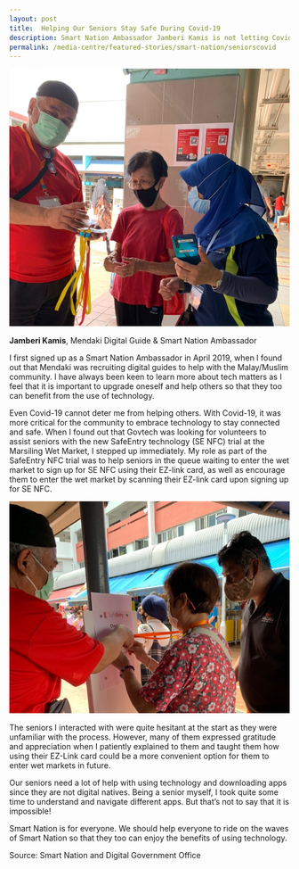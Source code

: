 ```yaml
---
layout: post
title:  Helping Our Seniors Stay Safe During Covid-19
description: Smart Nation Ambassador Jamberi Kamis is not letting Covid-19 hinder him from helping seniors to stay safe with technology. Read his piece here.
permalink: /media-centre/featured-stories/smart-nation/seniorscovid
---
```


![Jamberi Kamis](/images/features/jamberi-kamis-1.jpg)

**Jamberi Kamis**, Mendaki Digital Guide & Smart Nation Ambassador

I first signed up as a Smart Nation Ambassador in April 2019, when I found out that Mendaki was recruiting digital guides to help with the Malay/Muslim community. I have always been keen to learn more about tech matters as I feel that it is important to upgrade oneself and help others so that they too can benefit from the use of technology. 

Even Covid-19 cannot deter me from helping others. With Covid-19, it was more critical for the community to embrace technology to stay connected and safe.  When I found out that Govtech was looking for volunteers to assist seniors with the new SafeEntry technology (SE NFC) trial at the Marsiling Wet Market, I stepped up immediately. My role as part of the SafeEntry NFC trial was to help seniors in the queue waiting to enter the wet market to sign up for SE NFC using their EZ-link card, as well as encourage them to enter the wet market by scanning their EZ-link card upon signing up for SE NFC.

![Jamberi Kamis](/images/features/jamberi-kamis-2.jpg)

The seniors I interacted with were quite hesitant at the start as they were unfamiliar with the process. However, many of them expressed gratitude and appreciation when I patiently explained to them and taught them how using their EZ-Link card could be a more convenient option for them to enter wet markets in future.  

Our seniors need a lot of help with using technology and downloading apps since they are not digital natives. Being a senior myself, I took quite some time to understand and navigate different apps. But that’s not to say that it is impossible! 

Smart Nation is for everyone. We should help everyone to ride on the waves of Smart Nation so that they too can enjoy the benefits of using technology.  

Source: Smart Nation and Digital Government Office
